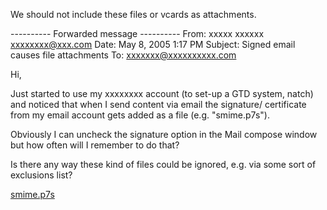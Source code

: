 We should not include these files or vcards as attachments.

---------- Forwarded message ----------
From: xxxxx xxxxxx <xxxxxxxx@xxx.com>
Date: May 8, 2005 1:17 PM
Subject: Signed email causes file attachments
To: xxxxxxx@xxxxxxxxxx.com


Hi,

Just started to use my xxxxxxxx account (to set-up a GTD system,
natch) and noticed that when I send content via email the signature/
certificate from my email account gets added as a file (e.g.
"smime.p7s").

Obviously I can uncheck the signature option in the Mail compose
window but how often will I remember to do that?

Is there any way these kind of files could be ignored, e.g. via some
sort of exclusions list?


[smime.p7s](smime.p7s)